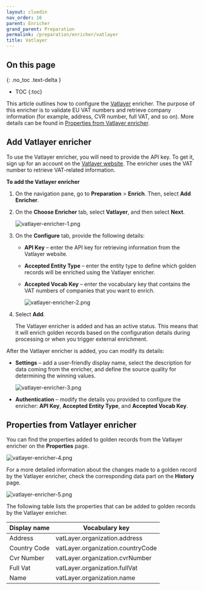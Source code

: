 ```yaml
---
layout: cluedin
nav_order: 16
parent: Enricher
grand_parent: Preparation
permalink: /preparation/enricher/vatlayer
title: Vatlayer
---
```

## On this page
{: .no_toc .text-delta }
- TOC
{:toc}

This article outlines how to configure the [Vatlayer](https://vatlayer.com/) enricher. The purpose of this enricher is to validate EU VAT numbers and retrieve company information (for example, address, CVR number, full VAT, and so on). More details can be found in [Properties from Vatlayer enricher](#properties-from-vatlayer-enricher).

## Add Vatlayer enricher

To use the Vatlayer enricher, you will need to provide the API key. To get it, sign up for an account on the [Vatlayer website](https://vatlayer.com/). The enricher uses the VAT number to retrieve VAT-related information.

**To add the Vatlayer enricher**

1. On the navigation pane, go to **Preparation** > **Enrich**. Then, select **Add Enricher**.

1. On the **Choose Enricher** tab, select **Vatlayer**, and then select **Next**.

    ![vatlayer-enricher-1.png](../../assets/images/preparation/enricher/vatlayer-enricher-1.png)

1. On the **Configure** tab, provide the following details:

    - **API Key** – enter the API key for retrieving information from the Vatlayer website.

    - **Accepted Entity Type** – enter the entity type to define which golden records will be enriched using the Vatlayer enricher.

    - **Accepted Vocab Key** – enter the vocabulary key that contains the VAT numbers of companies that you want to enrich.

        ![vatlayer-enricher-2.png](../../assets/images/preparation/enricher/vatlayer-enricher-2.png)

1. Select **Add**.

    The Vatlayer enricher is added and has an active status. This means that it will enrich golden records based on the configuration details during processing or when you trigger external enrichment.

After the Vatlayer enricher is added, you can modify its details:

- **Settings** – add a user-friendly display name, select the description for data coming from the enricher, and define the source quality for determining the winning values.

    ![vatlayer-enricher-3.png](../../assets/images/preparation/enricher/vatlayer-enricher-3.png)

- **Authentication** – modify the details you provided to configure the enricher: **API Key**, **Accepted Entity Type**, and **Accepted Vocab Key**.

## Properties from Vatlayer enricher

You can find the properties added to golden records from the Vatlayer enricher on the **Properties** page.

![vatlayer-enricher-4.png](../../assets/images/preparation/enricher/vatlayer-enricher-4.png)

For a more detailed information about the changes made to a golden record by the Vatlayer enricher, check the corresponding data part on the **History** page.

![vatlayer-enricher-5.png](../../assets/images/preparation/enricher/vatlayer-enricher-5.png)

The following table lists the properties that can be added to golden records by the Vatlayer enricher.

| Display name | Vocabulary key |
|--|--|
| Address | vatLayer.organization.address |
| Country Code | vatLayer.organization.countryCode |
| Cvr Number | vatLayer.organization.cvrNumber |
| Full Vat | vatLayer.organization.fullVat |
| Name | vatLayer.organization.name |